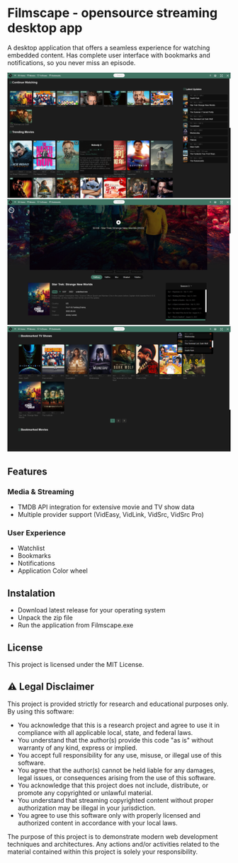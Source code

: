# Filmscape - opensource streaming desktop app

A desktop application that offers a seamless experience for watching embedded content. Has complete user interface with bookmarks and notifications, so you never miss an episode.

![screenshot1](./screenshots/screenshot1.png)
![screenshot2](./screenshots/screenshot2.png)
![screenshot3](./screenshots/screenshot3.png)

## Features

### Media & Streaming
- TMDB API integration for extensive movie and TV show data
- Multiple provider support (VidEasy, VidLink, VidSrc, VidSrc Pro)

### User Experience
- Watchlist
- Bookmarks
- Notifications
- Application Color wheel

## Instalation
- Download latest release for your operating system
- Unpack the zip file
- Run the application from Filmscape.exe


## License

This project is licensed under the MIT License.

## ⚠️ Legal Disclaimer

This project is provided strictly for research and educational purposes only. By using this software:

- You acknowledge that this is a research project and agree to use it in compliance with all applicable local, state, and federal laws.
- You understand that the author(s) provide this code "as is" without warranty of any kind, express or implied.
- You accept full responsibility for any use, misuse, or illegal use of this software.
- You agree that the author(s) cannot be held liable for any damages, legal issues, or consequences arising from the use of this software.
- You acknowledge that this project does not include, distribute, or promote any copyrighted or unlawful material.
- You understand that streaming copyrighted content without proper authorization may be illegal in your jurisdiction.
- You agree to use this software only with properly licensed and authorized content in accordance with your local laws.

The purpose of this project is to demonstrate modern web development techniques and architectures. Any actions and/or activities related to the material contained within this project is solely your responsibility.
